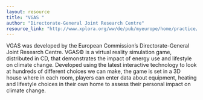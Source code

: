 ```yaml
---
layout: resource
title: "VGAS "
author: "Directorate-General Joint Research Centre"
resource_link: "http://www.xplora.org/ww/de/pub/myeurope/home/practice/teaching_ideas/vgas.htm"
---
```


VGAS was developed by the European Commission’s Directorate-General Joint Research Centre.  VGAS© is a virtual reality simulation game, distributed in CD, that demonstrates the impact of energy use and lifestyle on climate change. Developed using the latest interactive technology to look at hundreds of different choices we can make, the game is set in a 3D house where in each room, players can enter data about equipment, heating and lifestyle choices in their own home to assess their personal impact on climate change.
